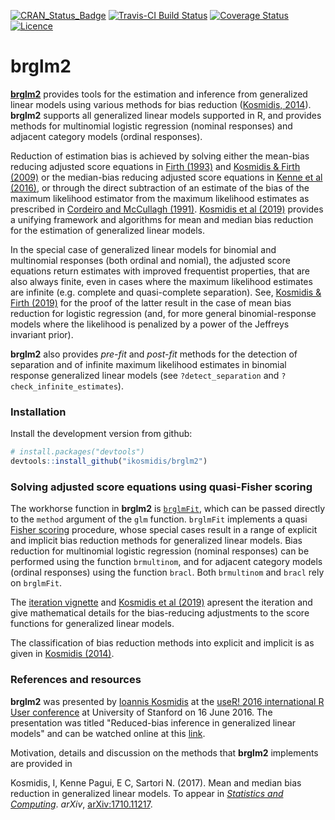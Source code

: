 [![CRAN_Status_Badge](http://www.r-pkg.org/badges/version/brglm2)](https://cran.r-project.org/package=brglm2)
[![Travis-CI Build Status](https://travis-ci.org/ikosmidis/brglm2.svg?branch=master)](https://travis-ci.org/ikosmidis/brglm2)
[![Coverage Status](https://img.shields.io/codecov/c/github/ikosmidis/brglm2/master.svg)](https://codecov.io/github/ikosmidis/brglm2?branch=master)
[![Licence](https://img.shields.io/badge/licence-GPL--3-blue.svg)](https://www.gnu.org/licenses/gpl-3.0.en.html)

brglm2
======

[**brglm2**](https://github.com/ikosmidis/brglm2) provides tools for the estimation and inference from generalized linear models using various methods for bias reduction ([Kosmidis, 2014](https://doi.org/10.1002/wics.1296)). **brglm2** supports all generalized linear models supported in R, and provides methods for multinomial logistic regression (nominal responses) and adjacent category models (ordinal responses). 

Reduction of estimation bias is achieved by solving either the mean-bias reducing adjusted score equations in [Firth (1993)](https://doi.org/10.1093/biomet/80.1.27) and [Kosmidis & Firth (2009)](https://doi.org/10.1093/biomet/asp055) or the median-bias reducing adjusted score equations in [Kenne et al (2016)](https://arxiv.org/abs/1604.04768), or through the direct subtraction of an estimate of the bias of the maximum likelihood estimator from the maximum likelihood estimates as prescribed in [Cordeiro and McCullagh (1991)](http://www.jstor.org/stable/2345592). [Kosmidis et al (2019)](https://doi.org/10.1007/s11222-019-09860-6) provides a unifying framework and algorithms for mean and median bias reduction for the estimation of generalized linear models. 

In the special case of generalized linear models for binomial and multinomial responses (both ordinal and nomial), the adjusted score equations return estimates with improved frequentist properties, that are also always finite, even in cases where the maximum likelihood estimates are infinite (e.g. complete and quasi-complete separation). See, [Kosmidis & Firth (2019)](http://arxiv.org/abs/1812.01938) for the proof of the latter result in the case of mean bias reduction for logistic regression (and, for more general binomial-response models where the likelihood is penalized by a power of the Jeffreys invariant prior).

**brglm2** also provides *pre-fit* and *post-fit* methods for the detection of separation and of infinite maximum likelihood estimates in binomial response generalized linear models (see `?detect_separation` and `?check_infinite_estimates`).

### Installation

Install the development version from github:

``` r
# install.packages("devtools")
devtools::install_github("ikosmidis/brglm2")
```

### Solving adjusted score equations using quasi-Fisher scoring

The workhorse function in **brglm2** is
[`brglmFit`](https://github.com/ikosmidis/brglm2/blob/master/R/brglmFit.R),
which can be passed directly to the `method` argument of the `glm`
function. `brglmFit` implements a quasi [Fisher
scoring](https://en.wikipedia.org/wiki/Scoring_algorithm) procedure,
whose special cases result in a range of explicit and implicit bias
reduction methods for generalized linear models. Bias reduction for
multinomial logistic regression (nominal responses) can be performed
using the function `brmultinom`, and for adjacent category models
(ordinal responses) using the function `bracl`. Both `brmultinom` and
`bracl` rely on `brglmFit`.

The [iteration vignette](https://cran.r-project.org/package=brglm2/vignettes/iteration.html) and [Kosmidis et al
(2019)](https://doi.org/10.1007/s11222-019-09860-6) apresent the iteration and give mathematical details for the bias-reducing adjustments to the score functions for generalized linear models.

The classification of bias reduction methods into explicit and implicit is as given in [Kosmidis (2014)](https://doi.org/10.1002/wics.1296).

### References and resources

**brglm2** was presented by [Ioannis Kosmidis](https://www.ucl.ac.uk/~ucakiko/) at the [useR! 2016 international R User conference](http://user2016.org) at University of Stanford on 16 June 2016. The presentation was titled "Reduced-bias inference in generalized linear models" and can be watched online at this [link](https://channel9.msdn.com/Events/useR-international-R-User-conference/useR2016/brglm-Reduced-bias-inference-in-generalized-linear-models).


Motivation, details and discussion on the methods that **brglm2** implements are provided in

Kosmidis, I, Kenne Pagui, E C, Sartori N. (2017). Mean and median bias reduction in generalized linear models. To appear in [*Statistics and Computing*](https://doi.org/10.1007/s11222-019-09860-6). *arXiv*, [arXiv:1710.11217](http://arxiv.org/abs/1804.04085). 


